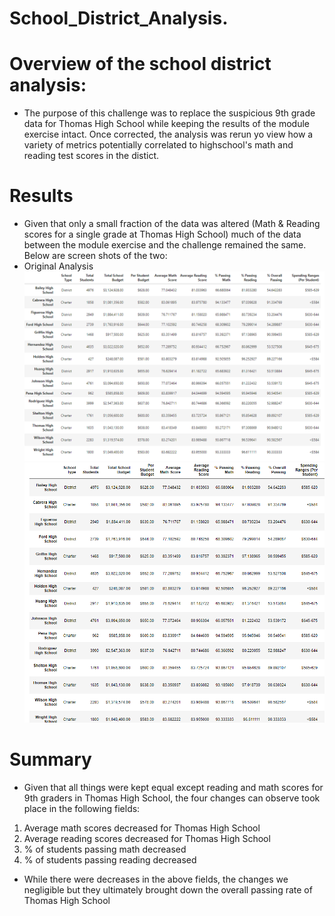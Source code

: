 # School_District_Analysis.
# Overview of the school district analysis:
* The purpose of this challenge was to replace the suspicious 9th grade data for Thomas High School while keeping the results of the module exercise intact. Once corrected, the analysis was rerun yo view how a variety of metrics potentially correlated to highschool's math and reading test scores in the distict.
# Results
* Given that only a small fraction of the data was altered (Math & Reading scores for a single grade at Thomas High School) much of the data between the module exercise and the challenge remained the same. Below are screen shots of the two:
* Original Analysis 
![Original School Analysis Results](https://github.com/AMDavitt/School_District_Analysis./blob/main/School%20District%20Results%20Original%20.png)
![Revised School Analysis Results](https://github.com/AMDavitt/School_District_Analysis./blob/main/School%20District%20Analysis%20Results%20Revised.png)
# Summary
* Given that all things were kept equal except reading and math scores for 9th graders in Thomas High School, the four changes can observe took place in the following fields:
1. Average math scores decreased for Thomas High School 
2. Average reading scores decreased for Thomas High School
3. % of students passing math decreased
4. % of students passing reading decreased
* While there were decreases in the above fields, the changes we negligible but they ultimately brought down the overall passing rate of Thomas High School
